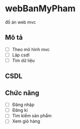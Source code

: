 # webBanMyPham
đồ án web mvc

## Mô tả
- [ ] Theo mô hình mvc
- [ ] Lâp csdl
- [ ] Tìm dữ liệu

## CSDL

## Chức năng
- [ ] Đăng nhập
- [ ] Đăng kí
- [ ] Tìm kiếm sản phẩm
- [ ] Xem giỏ hàng
